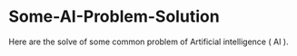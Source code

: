 # Some-AI-Problem-Solution
Here are the solve of some common problem of Artificial intelligence ( AI ).

